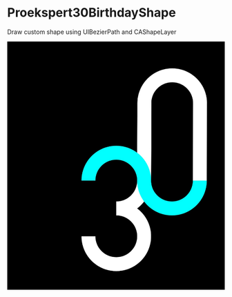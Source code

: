 # Proekspert30BirthdayShape

Draw custom shape using UIBezierPath and CAShapeLayer


![screenshot](https://github.com/umerdeveloper/Proekspert30BirthdayShape/blob/main/logo.jpg)
